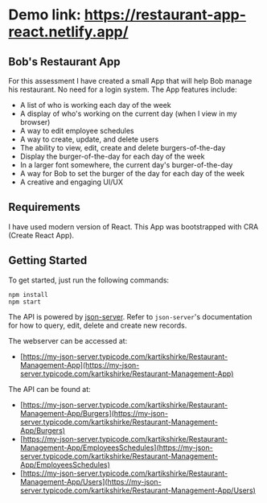 # Demo link: https://restaurant-app-react.netlify.app/

## Bob's Restaurant App

For this assessment I have created a small App that will help Bob manage his restaurant. No need for a login system. The App features include:

* A list of who is working each day of the week
* A display of who's working on the current day (when I view in my browser)
* A way to edit employee schedules
* A way to create, update, and delete users
* The ability to view, edit, create and delete burgers-of-the-day
* Display the burger-of-the-day for each day of the week
* In a larger font somewhere, the current day's burger-of-the-day
* A way for Bob to set the burger of the day for each day of the week
* A creative and engaging UI/UX

## Requirements

I have used modern version of React. This App was bootstrapped with CRA (Create React App). 


## Getting Started

To get started, just run the following commands:

```
npm install
npm start
```

The API is powered by [json-server](https://github.com/typicode/json-server). Refer to `json-server`'s documentation for how to query, edit, delete and create new records. 

The webserver can be accessed at:

- [https://my-json-server.typicode.com/kartikshirke/Restaurant-Management-App](https://my-json-server.typicode.com/kartikshirke/Restaurant-Management-App)

The API can be found at:

- [https://my-json-server.typicode.com/kartikshirke/Restaurant-Management-App/Burgers](https://my-json-server.typicode.com/kartikshirke/Restaurant-Management-App/Burgers)
- [https://my-json-server.typicode.com/kartikshirke/Restaurant-Management-App/EmployeesSchedules](https://my-json-server.typicode.com/kartikshirke/Restaurant-Management-App/EmployeesSchedules)
- [https://my-json-server.typicode.com/kartikshirke/Restaurant-Management-App/Users](https://my-json-server.typicode.com/kartikshirke/Restaurant-Management-App/Users)

